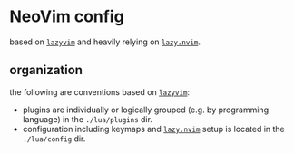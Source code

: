 # NeoVim config

based on [`lazyvim`] and heavily relying on [`lazy.nvim`].

## organization

the following are conventions based on [`lazyvim`]:

- plugins are individually or logically grouped (e.g. by programming language)
    in the `./lua/plugins` dir.
- configuration including keymaps and [`lazy.nvim`] setup is located
    in the `./lua/config` dir.


[`lazyvim`]: https://www.lazyvim.org/
[`lazy.nvim`]: https://github.com/folke/lazy.nvim
